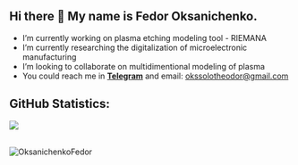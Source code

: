 ## Hi there 👋 My name is Fedor Oksanichenko.

* I’m currently working on plasma etching modeling tool - RIEMANA
* I’m currently researching the digitalization of microelectronic manufacturing 
* I’m looking to collaborate on multidimentional modeling of plasma 
* You could reach me in [**Telegram**](https://t.me/oksenon) and email: okssolotheodor@gmail.com 
## GitHub Statistics:
![](https://github-readme-streak-stats.herokuapp.com/?user=OksanichenkoFedor&theme=dark&hide_border=false)<br/><br/>

<p> <img src="https://komarev.com/ghpvc/?username=OksanichenkoFedor&label=Profile%20views&color=ce9927&style=flat" alt="OksanichenkoFedor" /> </p>

